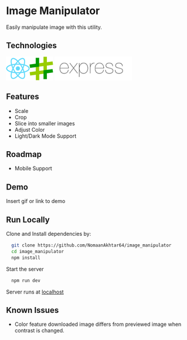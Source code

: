 # Image Manipulator

Easily manipulate image with this utility.

## Technologies

<img src="https://github.com/NomaanAkhtar64/NomaanAkhtar64/blob/main/resources/icon/react.svg" alt="React"  width="64" height="64"><img src="https://github.com/NomaanAkhtar64/NomaanAkhtar64/blob/main/resources/icon/sharp.svg" alt="Sharp"  width="64" height="64"> <picture><source media="(prefers-color-scheme: dark)"  srcset="https://github.com/NomaanAkhtar64/NomaanAkhtar64/blob/main/resources/icon/express_dark.png"><source media="(prefers-color-scheme: light)" srcset="https://github.com/NomaanAkhtar64/NomaanAkhtar64/blob/main/resources/icon/express_light.png"><img alt="Express"  height="64" src="https://github.com/NomaanAkhtar64/NomaanAkhtar64/blob/main/resources/icon/express_light.png"></picture>

## Features

- Scale
- Crop
- Slice into smaller images
- Adjust Color
- Light/Dark Mode Support

## Roadmap

- Mobile Support

## Demo

Insert gif or link to demo

## Run Locally

Clone and Install dependencies by:

```bash
  git clone https://github.com/NomaanAkhtar64/image_manipulator
  cd image_manipulator
  npm install
```

Start the server

```bash
  npm run dev
```

Server runs at [localhost](http://localhost:5173)

## Known Issues

- Color feature downloaded image differs from previewed image when contrast is changed.
